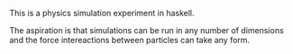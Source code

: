 This is a physics simulation experiment in haskell. 

The aspiration is that simulations can be run in any number of dimensions and the force intereactions between particles can take any form.
